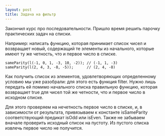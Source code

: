 ```yaml
---
layout: post
title: Задача на фильтр
---
```


Закончил курс про последовательности. Пришло время решить парочку практических задач на списки. 

Например: написать функцию, которая принимает список чисел и возвращает новый, содержащий те элементы из начального, которые имеют ту же четность, что и первое число в списке.
```
sameParity(l(-1, 0, 1, -3, 10, -2)); // (-1, 1, -3)
sameParity(l(2, 4, 3, -8, -5));      // (2, 4, -8)
```

Как получить список из элементов, удовлетворяющих определенному условию мы уже разобрали: для этого есть функция filter. Нужно лишь передать ей помимо начального списка правильную функцию, которая возвращает true для чисел той же четности, что и первое число в исходном списке. 

Для этого проверяем на нечетность первое число в списке, и, в зависимости от результата, привязываем к константе isSameParity соответствующий предикат isOdd или isEven. Также не забываем вначале проверить исходный список на пустоту. Из пустого списка извлечь первое число не получится.